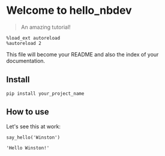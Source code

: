 # Welcome to hello_nbdev
> An amazing tutorial!


```
%load_ext autoreload
%autoreload 2
```

This file will become your README and also the index of your documentation.

## Install

`pip install your_project_name`

## How to use

Let's see this at work:

```
say_hello('Winston')
```




    'Hello Winston!'


